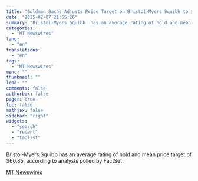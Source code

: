 ```yaml
---
title: "Goldman Sachs Adjusts Price Target on Bristol-Myers Squibb to $67 From $65"
date: "2025-02-07 21:55:26"
summary: "Bristol-Myers Squibb  has an average rating of hold and mean price target of $60.85, according to analysts polled by FactSet."
categories:
  - "MT Newswires"
lang:
  - "en"
translations:
  - "en"
tags:
  - "MT Newswires"
menu: ""
thumbnail: ""
lead: ""
comments: false
authorbox: false
pager: true
toc: false
mathjax: false
sidebar: "right"
widgets:
  - "search"
  - "recent"
  - "taglist"
---
```


Bristol-Myers Squibb has an average rating of hold and mean price target of $60.85, according to analysts polled by FactSet.

[MT Newswires](https://www.tradingview.com/news/mtnewswires.com:20250207:A3312531:0/)
